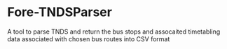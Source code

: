 # Fore-TNDSParser
A tool to parse TNDS and return the bus stops and assocaited timetabling data associated with chosen bus routes into CSV format
